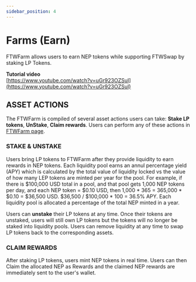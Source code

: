 ```yaml
---
sidebar_position: 4
---
```


# Farms (Earn)

FTWFarm allows users to earn NEP tokens while supporting FTWSwap by staking LP Tokens.

**Tutorial video**<br/>
[https://www.youtube.com/watch?v=uGr923OZSuI](https://www.youtube.com/watch?v=uGr923OZSuI)

## ASSET ACTIONS

The FTWFarm is compiled of several asset actions users can take: **Stake LP tokens**, **UnStake**, **Claim rewards**. Users can perform any of these actions in [FTWFarm page](https://www.forthewin.network/#/farm).

### STAKE & UNSTAKE

Users bring LP tokens to FTWFarm after they provide liquidity to earn rewards in NEP tokens. Each liquidity pool earns an annul percentage yield (APY) which is calculated by the total value of liquidity locked vs the value of how many LEP tokens are minted per year for the pool. For example, if there is $100,000 USD total in a pool, and that pool gets 1,000 NEP tokens per day, and each NEP token = $0.10 USD, then 1,000 * 365 = 365,000 * $0.10 = $36,500 USD. $36,500 / $100,000 * 100 = 36.5% APY.
Each liquidity pool is allocated a percentage of the total NEP minted in a year.

Users can **unstake** their LP tokens at any time. Once their tokens are unstaked, users will still own LP tokens but the tokens will no longer be staked into liquidity pools. Users can remove liquidity at any time to swap LP tokens back to the corresponding assets.


### CLAIM REWARDS

After staking LP tokens, users mint NEP tokens in real time. Users can then Claim the allocated NEP as Rewards and the claimed NEP rewards are immediately sent to the user's wallet.

